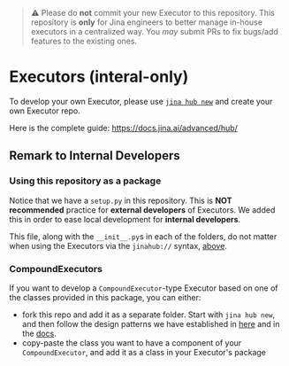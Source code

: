 > ⚠️ Please do **not** commit your new Executor to this repository. This repository is **only** for Jina engineers to better manage in-house executors in a centralized way. You *may* submit PRs to fix bugs/add features to the existing ones.


# Executors (interal-only)

To develop your own Executor, please use [`jina hub new`](#create-new) and create your own Executor repo.

Here is the complete guide: https://docs.jina.ai/advanced/hub/

## Remark to Internal Developers

### Using this repository as a package

Notice that we have a `setup.py` in this repository. 
This is **NOT recommended** practice for **external developers** of Executors. 
We added this in order to ease local development for **internal developers**.

This file, along with the `__init__.py`s in each of the folders, do not matter when using the Executors via the `jinahub://` syntax, [above](#jinahub).

### CompoundExecutors

If you want to develop a `CompoundExecutor`-type Executor based on one of the classes provided in this package, you can either:

- fork this repo and add it as a separate folder. Start with `jina hub new`, and then follow the design patterns we have established in [here](jinahub/indexers/searcher/compound) and in the [docs](https://github.com/jina-ai/jina/blob/master/.github/2.0/cookbooks/Executor.md).
- copy-paste the class you want to have a component of your `CompoundExecutor`, and add it as a class in your Executor's package


